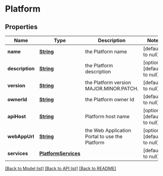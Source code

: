 # Platform
## Properties

Name | Type | Description | Notes
------------ | ------------- | ------------- | -------------
**name** | [**String**](string.md) | the Platform name | [default to null]
**description** | [**String**](string.md) | the Platform description | [optional] [default to null]
**version** | [**String**](string.md) | the Platform version MAJOR.MINOR.PATCH. | [default to null]
**ownerId** | [**String**](string.md) | the Platform owner Id | [default to null]
**apiHost** | [**String**](string.md) | Platform host name | [optional] [default to null]
**webAppUrl** | [**String**](string.md) | the Web Application Portal to use the Platform | [optional] [default to null]
**services** | [**PlatformServices**](PlatformServices.md) |  | [default to null]

[[Back to Model list]](../README.md#documentation-for-models) [[Back to API list]](../README.md#documentation-for-api-endpoints) [[Back to README]](../README.md)

